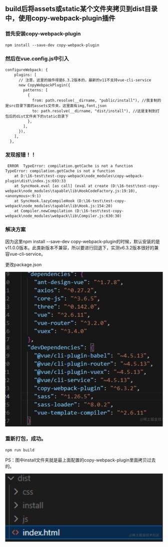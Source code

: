 ## build后将assets或static某个文件夹拷贝到dist目录中，使用copy-webpack-plugin插件

### 首先安装copy-webpack-plugin

```
npm install --save-dev copy-webpack-plugin
```

### 然后在vue.config.js中引入

```
configureWebpack: {
    plugins: [
      // 注意，这里的插件得是6.3.2版本的，最新的v11不支持vue-cli-service
      new CopyWebpackPlugin({
        patterns: [
          {
            from: path.resolve(__dirname, "public/install"), //我复制的是src目录下面的assets文件夹，这里面有img,font,json
            to: path.resolve(__dirname, "dist/install"), //这是复制到打包后的dist文件夹下的static目录下
          },
        ],
      }),
    ],
  },

```

### 发现报错！！

```
 ERROR  TypeError: compilation.getCache is not a function
TypeError: compilation.getCache is not a function
    at D:\16-test\test-copy-webpack\node_modules\copy-webpack-plugin\dist\index.js:693:33
    at SyncHook.eval [as call] (eval at create (D:\16-test\test-copy-webpack\node_modules\tapable\lib\HookCodeFactory.js:19:10), <anonymous>:9:1)
    at SyncHook.lazyCompileHook (D:\16-test\test-copy-webpack\node_modules\tapable\lib\Hook.js:154:20)
    at Compiler.newCompilation (D:\16-test\test-copy-webpack\node_modules\webpack\lib\Compiler.js:630:30)
```

### 解决方案

因为这里npm install --save-dev copy-webpack-plugin的时候，默认安装的是v11.0.0版本。此类新版本不兼容，所以要进行回退下，实测v6.3.2版本很好的兼容vue-cli-service。

更改package.json

![](/Pasted%20image%2020221208181914.png)

### 重新打包，成功。

```
npm run build
```

PS：图中install文件夹就是最上面配置的copy-webpack-plugin里面拷贝过去的。

![](/Pasted%20image%2020221208181929.png)
